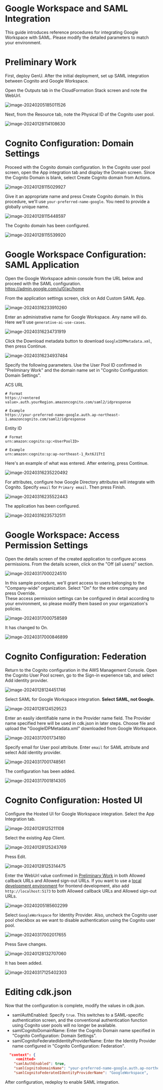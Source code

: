 # Google Workspace and SAML Integration

This guide introduces reference procedures for integrating Google Workspace with SAML. Please modify the detailed parameters to match your environment.

# Preliminary Work

First, deploy GenU. After the initial deployment, set up SAML integration between Cognito and Google Workspace.

Open the Outputs tab in the CloudFormation Stack screen and note the WebUrl.

![image-20240205185011526](../assets/SAML_WITH_GOOGLE_WORKSPACE/image-20240205185011526.png)

Next, from the Resource tab, note the Physical ID of the Cognito user pool.

![image-20240128114108630](../assets/SAML_WITH_GOOGLE_WORKSPACE/image-20240317105731051.png)

# Cognito Configuration: Domain Settings

Proceed with the Cognito domain configuration.
In the Cognito user pool screen, open the App integration tab and display the Domain screen. Since the Cognito Domain is blank, select Create Cognito domain from Actions.

![image-20240128115029927](../assets/SAML_WITH_ENTRA_ID/image-20240128115029927.png)

Give it an appropriate name and press Create Cognito domain. In this procedure, we'll use `your-preferred-name-google`. You need to provide a globally unique name.

![image-20240128115448597](../assets/SAML_WITH_GOOGLE_WORKSPACE/image-20240316234530866.png)

The Cognito domain has been configured.

![image-20240128115539920](../assets/SAML_WITH_GOOGLE_WORKSPACE/image-20240316234607065-1710645672447-1710645678992.png)

# Google Workspace Configuration: SAML Application

Open the Google Workspace admin console from the URL below and proceed with the SAML configuration.
https://admin.google.com/u/0/ac/home

From the application settings screen, click on Add Custom SAML App.

![image-20240316233910260](../assets/SAML_WITH_GOOGLE_WORKSPACE/image-20240316233910260.png)

Enter an administrative name for Google Workspace. Any name will do. Here we'll use `generative-ai-use-cases`.

![image-20240316234731919](../assets/SAML_WITH_GOOGLE_WORKSPACE/image-20240316234731919.png)

Click the Download metadata button to download `GoogleIDPMetadata.xml`, then press Continue.

![image-20240316234937484](../assets/SAML_WITH_GOOGLE_WORKSPACE/image-20240316234937484.png)

Specify the following parameters. Use the User Pool ID confirmed in "Preliminary Work" and the domain name set in "Cognito Configuration: Domain Settings".

ACS URL

```
# Format
https://<entered value>.auth.yourRegion.amazoncognito.com/saml2/idpresponse

# Example
https://your-preferred-name-google.auth.ap-northeast-1.amazoncognito.com/saml2/idpresponse
```

Entity ID

```
# Format
urn:amazon:cognito:sp:<UserPoolID>

# Example
urn:amazon:cognito:sp:ap-northeast-1_Rxt6J1TtI
```

Here's an example of what was entered. After entering, press Continue.

![image-20240316235220492](../assets/SAML_WITH_GOOGLE_WORKSPACE/image-20240316235220492.png)

For attributes, configure how Google Directory attributes will integrate with Cognito. Specify `email` for `Primary email`. Then press Finish.

![image-20240316235522443](../assets/SAML_WITH_GOOGLE_WORKSPACE/image-20240316235522443.png)

The application has been configured.

![image-20240316235732511](../assets/SAML_WITH_GOOGLE_WORKSPACE/image-20240316235732511.png)

# Google Workspace: Access Permission Settings

Open the details screen of the created application to configure access permissions. From the details screen, click on the "Off (all users)" section.

![image-20240317000224510](../assets/SAML_WITH_GOOGLE_WORKSPACE/image-20240317000224510.png)

In this sample procedure, we'll grant access to users belonging to the "Company-wide" organization. Select "On" for the entire company and press Override.  
These access permission settings can be configured in detail according to your environment, so please modify them based on your organization's policies.

![image-20240317000758589](../assets/SAML_WITH_GOOGLE_WORKSPACE/image-20240317000758589.png)

It has changed to On.

![image-20240317000846899](../assets/SAML_WITH_GOOGLE_WORKSPACE/image-20240317000846899.png)

# Cognito Configuration: Federation

Return to the Cognito configuration in the AWS Management Console.
Open the Cognito User Pool screen, go to the Sign-in experience tab, and select Add identity provider.

![image-20240128124451746](../assets/SAML_WITH_ENTRA_ID/image-20240128124451746.png)

Select SAML for Google Workspace integration. **Select SAML, not Google.**

![image-20240128124529523](../assets/SAML_WITH_ENTRA_ID/image-20240128124529523.png)

Enter an easily identifiable name in the Provider name field. The Provider name specified here will be used in cdk.json in later steps.
Choose file and upload the "GoogleIDPMetadata.xml" downloaded from Google Workspace.

![image-20240317001734180](../assets/SAML_WITH_GOOGLE_WORKSPACE/image-20240317001734180.png)

Specify email for User pool attribute.
Enter `email` for SAML attribute and select Add identity provider.

![image-20240317001748561](../assets/SAML_WITH_GOOGLE_WORKSPACE/image-20240317001748561.png)

The configuration has been added.

![image-20240317001814305](../assets/SAML_WITH_GOOGLE_WORKSPACE/image-20240317001814305.png)

# Cognito Configuration: Hosted UI

Configure the Hosted UI for Google Workspace integration. Select the App Integration tab.

![image-20240128125211108](../assets/SAML_WITH_ENTRA_ID/image-20240128125211108.png)

Select the existing App Client.

![image-20240128125243769](../assets/SAML_WITH_ENTRA_ID/image-20240128125243769.png)

Press Edit.

![image-20240128125314475](../assets/SAML_WITH_ENTRA_ID/image-20240128125314475.png)

Enter the WebUrl value confirmed in [Preliminary Work](#preliminary-work) in both Allowed callback URLs and Allowed sign-out URLs.
If you want to use a [local development environment](./DEVELOPMENT.md) for frontend development, also add `http://localhost:5173` to both Allowed callback URLs and Allowed sign-out URLs.

![image-20240205185602299](../assets/SAML_WITH_ENTRA_ID/image-20240205185602299.png)

Select `GoogleWorkspace` for Identity Provider. Also, uncheck the Cognito user pool checkbox as we want to disable authentication using the Cognito user pool.

![image-20240317002017655](../assets/SAML_WITH_GOOGLE_WORKSPACE/image-20240317002017655.png)

Press Save changes.

![image-20240128132707060](../assets/SAML_WITH_ENTRA_ID/image-20240128132707060.png)

It has been added.

![image-20240317125402303](../assets/SAML_WITH_GOOGLE_WORKSPACE/image-20240317125402303.png)

# Editing cdk.json

Now that the configuration is complete, modify the values in cdk.json.

- samlAuthEnabled: Specify `true`. This switches to a SAML-specific authentication screen, and the conventional authentication function using Cognito user pools will no longer be available.
- samlCognitoDomainName: Enter the Cognito Domain name specified in "Cognito Configuration: Domain Settings".
- samlCognitoFederatedIdentityProviderName: Enter the Identity Provider name configured in "Cognito Configuration: Federation".

```json
  "context": {
     <omitted>
    "samlAuthEnabled": true,
    "samlCognitoDomainName": "your-preferred-name-google.auth.ap-northeast-1.amazoncognito.com",
    "samlCognitoFederatedIdentityProviderName": "GoogleWorkspace",
```

After configuration, redeploy to enable SAML integration.
